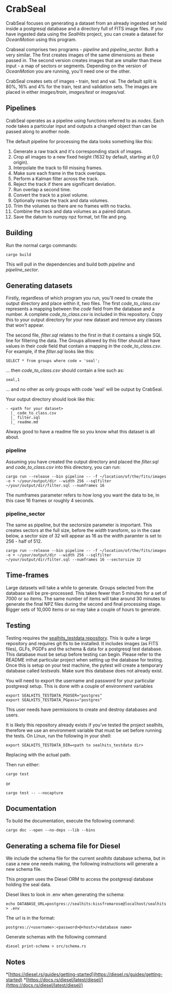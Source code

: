 # CrabSeal
CrabSeal focuses on generating a dataset from an already ingested set held inside a postgresql database and a directory full of FITS image files. If you have ingested data using the *SealHits* project, you can create a dataset for *OceanMotion* using this program.

Crabseal comprises two programs - *pipeline* and *pipeline_sector*. Both a very similar. The first creates images of the same dimensions as these passed in. The second version creates images that are smaller than these input - a map of sectors or segments. Depending on the version of *OceanMotion* you are running, you'll need one or the other.

CrabSeal creates sets of images - train, test and val. The default split is 80%, 16% and 4% for the train, test and validation sets. The images are placed in either *images/train*, *images/test* or *images/val*. 

## Pipelines
CrabSeal operates as a pipeline using functions referred to as *nodes*. Each node takes a particular input and outputs a changed object than can be passed along to another node.

The default pipeline for processing the data looks something like this:

1. Generate a raw track and it's corresponding stack of images.
2. Crop all images to a new fixed height (1632 by default, starting at 0,0 origin).
3. Interpolate the track to fill missing frames.
4. Make sure each frame in the track overlaps.
5. Perform a Kalman filter across the track.
6. Reject the track if there are significant deviation.
7. Run overlap a second time.
8. Convert the track to a pixel volume.
9. Optionally resize the track and data volumes.
10. Trim the volumes so there are no frames with no tracks.
11. Combine the track and data volumes as a paired datum.
12. Save the datum to numpy npz format, txt file and png.


## Building
Run the normal cargo commands:

    cargo build

This will pull in the dependencies and build both *pipeline* and *pipeline_sector*.

## Generating datasets

Firstly, regardless of which program you run, you'll need to create the output directory and place within it, two files. The first *code_to_class.csv* represents a mapping between the *code* field from the database and a number. A complete *code_to_class.csv* is included in this repository. Copy this to your output directory for your new dataset and remove any classes that won't appear.

The second file, *filter.sql* relates to the first in that it contains a single SQL line for filtering the data. The Groups allowed by this filter should all have values in their *code* field that contain a mapping in the *code_to_class.csv*. For example, if the *filter.sql* looks like this:

    SELECT * from groups where code = 'seal';

... then *code_to_class.csv* should contain a line such as:

    seal,1

... and no other as only groups with code 'seal' will be output by CrabSeal.

Your output directory should look like this:

    - <path for your dataset>
      |_ code_to_class.csv
      |_ filter.sql
      |_ readme.md

Always good to have a readme file so you know what this dataset is all about.

### pipeline
Assuming you have created the output directory and placed the *filter.sql* and *code_to_class.csv* into this directory, you can run:

    cargo run --release --bin pipeline -- -f ~/location/of/the/fits/images -o + ~/your/output/dir --width 256 --sqlfilter ~/your/output/dir/filter.sql --numframes 16

The numframes parameter refers to how long you want the data to be, in this case 16 frames or roughly 4 seconds.

### pipeline_sector
The same as pipeline, but the sectorsize parameter is important. This creates sectors at the full size, before the *width* transform, so in the case below, a sector size of 32 will appear as 16 as the width paramter is set to 256 - half of 512.

    cargo run --release --bin pipeline -- -f ~/location/of/the/fits/images -o + ~/your/output/dir --width 256 --sqlfilter ~/your/output/dir/filter.sql --numframes 16 --sectorsize 32

## Time-frames

Large datasets will take a while to generate. Groups selected from the database will be pre-processed. This takes fewer than 5 minutes for a set of 7000 or so items. The same number of items will take around 30 minutes to generate the final NPZ files during the second and final processing stage. Bigger sets of 10,000 items or so may take a couple of hours to generate.

## Testing
Testing requires the [sealhits_testdata repository](https://gitlab.st-andrews.ac.uk/biology/smru/bjb8/sealhits_testdata). This is quite a large repository and requires git lfs to be installed. It includes images (as FITS files), GLFs, PGDFs and the schema & data for a postgresql test database. This database must be setup before testing can begin. Please refer to the README inthat particular project when setting up the database for testing. Once this is setup on your test machine, the pytest will create a temporary database called *testseals*. Make sure this database does not already exist.

You will need to export the username and password for your particular postgresql setup. This is done with a couple of environment variables

    export SEALHITS_TESTDATA_PGUSER="postgres"
    export SEALHITS_TESTDATA_PGpass="postgres"

This user needs have permissions to create and destroy databases and users.

It is likely this repository already exists if you've tested the project sealhits, therefore we use an environment variable that must be set before running the tests. On Linux, run the following in your shell:

    export SEALHITS_TESTDATA_DIR=<path to sealhits_testdata dir>

Replacing *<path to sealhits_testdata dir>* with the actual path.

Then run either:

    cargo test

or

    cargo test -- --nocapture

## Documentation
To build the documentation, execute the following command:

    cargo doc --open --no-deps --lib --bins

## Generating a schema file for Diesel
We include the schema file for the current *sealhits* database schema, but in case a new one needs making, the following instructions will generate a new schema file.

This program uses the Diesel ORM to access the postgresql database holding the seal data.

Diesel likes to look in .env when generating the schema:

    echo DATABASE_URL=postgres://sealhits:kissfromarose@localhost/sealhits > .env

The url is in the format:
    
    postgres://<username>:<password>@<host>/<database name>

Generate schemas with the following command

    diesel print-schema > src/schema.rs

## Notes

*[https://diesel.rs/guides/getting-started](https://diesel.rs/guides/getting-started)
*[https://docs.rs/diesel/latest/diesel/](https://docs.rs/diesel/latest/diesel/)